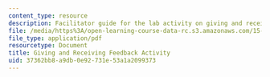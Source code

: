 ```yaml
---
content_type: resource
description: Facilitator guide for the lab activity on giving and receiving feedback.
file: /media/https%3A/open-learning-course-data-rc.s3.amazonaws.com/15-277-special-seminar-in-communications-leadership-and-personal-effectiveness-coaching-fall-2008/37362bb8a9db0e92731e53a1a2099373_guide_02.pdf
file_type: application/pdf
resourcetype: Document
title: Giving and Receiving Feedback Activity
uid: 37362bb8-a9db-0e92-731e-53a1a2099373
---
```

